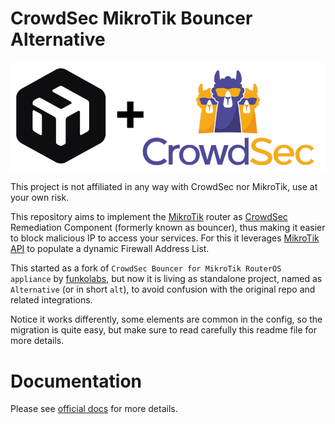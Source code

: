 # CrowdSec MikroTik Bouncer Alternative

![MikroTik plus CrowdSec](./docs/static/mikrotik_plus_crowdsec_small_800.png)

This project is not affiliated in any way with CrowdSec nor MikroTik,
use at your own risk.

This repository aims to implement the [MikroTik](https://mikrotik.com) router as
[CrowdSec](https://doc.crowdsec.net/) Remediation Component (formerly known as bouncer),
thus making it easier to block malicious IP to access your services.
For this it leverages [MikroTik API](https://mikrotik.com) to populate a dynamic Firewall Address List.

This started as a fork of `CrowdSec Bouncer for MikroTik RouterOS appliance` by [funkolabs](https://github.com/funkolab/cs-mikrotik-bouncer),
but now it is living as standalone project, named as `Alternative` (or in short `alt`),
to avoid confusion with the original repo and related integrations.

Notice it works differently, some elements are common in the config, so the migration is quite easy,
but make sure to read carefully this readme file for more details.

# Documentation

Please see [official docs](https://nvtkaszpir.github.io/cs-mikrotik-bouncer-alt) for more details.
